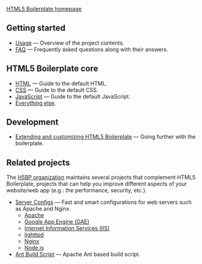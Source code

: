 [HTML5 Boilerplate homepage](https://html5boilerplate.com/)

## Getting started

* [Usage](usage.md) — Overview of the project contents.
* [FAQ](faq.md) — Frequently asked questions along with their answers.

## HTML5 Boilerplate core

* [HTML](html.md) — Guide to the default HTML.
* [CSS](css.md) — Guide to the default CSS.
* [JavaScript](js.md) — Guide to the default JavaScript.
* [Everything else](misc.md).

## Development

* [Extending and customizing HTML5 Boilerplate](extend.md) — Going further
  with the boilerplate.

## Related projects

The [H5BP organization](https://github.com/h5bp) maintains several projects
that complement HTML5 Boilerplate, projects that can help you improve different
aspects of your website/web app (e.g.: the performance, security, etc.).

* [Server Configs](https://github.com/h5bp/server-configs) — Fast and
  smart configurations for web servers such as Apache and Nginx.
    *  [Apache](https://github.com/h5bp/server-configs-apache)
    *  [Google App Engine (GAE)](https://github.com/h5bp/server-configs-gae)
    *  [Internet Information Services (IIS)](https://github.com/h5bp/server-configs-iis)
    *  [lighttpd](https://github.com/h5bp/server-configs-lighttpd)
    *  [Nginx](https://github.com/h5bp/server-configs-nginx)
    *  [Node.js](https://github.com/h5bp/server-configs-node)
* [Ant Build Script](https://github.com/h5bp/ant-build-script) — Apache
  Ant based build script.

